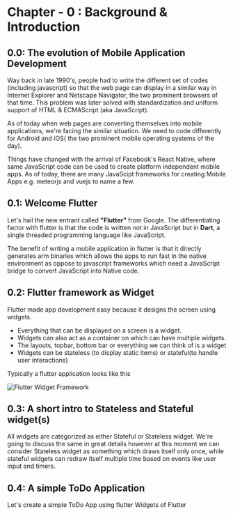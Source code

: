 # Chapter - 0 : Background & Introduction

## 0.0: The evolution of Mobile Application Development 

Way back in late 1990's, people had to write the different set of codes (including javascript) so that the web page can display in a similar way in Internet Explorer and Netscape Navigator, the two prominent browsers of that time. This problem was later solved with standardization and uniform support of HTML & ECMAScript (aka JavaScript).

As of today when web pages are converting themselves into mobile applications, we're facing the similar situation. We need to code differently for Android and iOS( the two prominent mobile operating systems of the day).

Things have changed with the arrival of Facebook's React Native, where same JavaScript code can be used to create platform independent mobile apps. As of today, there are many JavaScipt frameworks for creating Mobile Apps e.g. meteorjs and vuejs to name a few.

## 0.1:  Welcome Flutter

Let's hail the new entrant called __"Flutter"__ from Google. The differentiating factor with flutter is that the code is written not in JavaScript but in __Dart__, a single threaded programming language like JavaScript. 

The benefit of writing a mobile application in flutter is that it directly generates arm binaries which allows the apps to run fast in the native environment as oppose to javascript frameworks which need a JavaScript bridge to convert JavaScript into Native code.

## 0.2: Flutter framework as Widget

Flutter made app development easy because it designs the screen using widgets.
- Everything that can be displayed on a screen is a widget. 
- Widgets can also act as a container on which can have multiple widgets. 
- The layouts, topbar, bottom bar or everything we can think of is a widget
- Widgets can be stateless (to display static items) or  stateful(to handle user interactions)

Typically a flutter application looks like this

![Flutter Widget Framework](https://github.com/DakshHub/Flutter_MobileApp_Development/blob/master/Chapter-%200/Widget%20Framework.png)

## 0.3: A short intro to Stateless and Stateful widget(s)

All widgets are categorized as either Stateful or Stateless widget. We're going to discuss the same in great details however at this moment we can consider Stateless widget as something which draws itself only once, while stateful widgets can redraw itself multiple time based on events like user input and timers.

## 0.4: A simple ToDo Application

Let's create a simple ToDo App using flutter Widgets of Flutter
